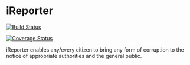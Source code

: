 # iReporter
[![Build Status](https://travis-ci.org/astonetuhame/ireporter.svg?branch=develop-API)](https://travis-ci.org/astonetuhame/ireporter)

[![Coverage Status](https://coveralls.io/repos/github/astonetuhame/ireporter/badge.svg?branch=develop-API)](https://coveralls.io/github/astonetuhame/ireporter?branch=develop-API)

iReporter enables any/every citizen to bring any form of corruption to the notice of appropriate authorities and the general public.
